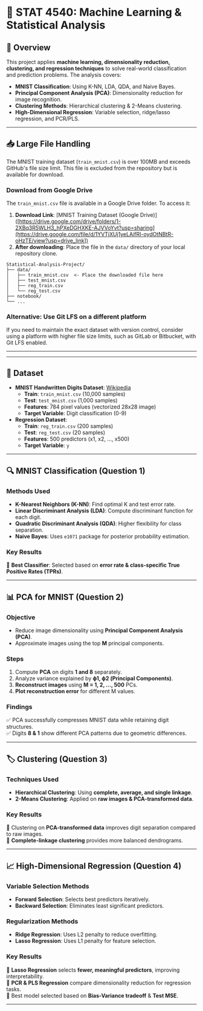 # 🧮 STAT 4540: Machine Learning & Statistical Analysis

## 📌 Overview
This project applies **machine learning, dimensionality reduction, clustering, and regression techniques** to solve real-world classification and prediction problems. The analysis covers:
- **MNIST Classification**: Using K-NN, LDA, QDA, and Naive Bayes.
- **Principal Component Analysis (PCA)**: Dimensionality reduction for image recognition.
- **Clustering Methods**: Hierarchical clustering & 2-Means clustering.
- **High-Dimensional Regression**: Variable selection, ridge/lasso regression, and PCR/PLS.

---

## 📥 Large File Handling
The MNIST training dataset (`train_mnist.csv`) is over 100MB and exceeds GitHub's file size limit. This file is excluded from the repository but is available for download.

### Download from Google Drive
The `train_mnist.csv` file is available in a Google Drive folder. To access it:

1. **Download Link**: [MNIST Training Dataset (Google Drive)]([https://drive.google.com/drive/folders/1-2XBq3R5WLH3_hPXeDGHXKE-AJVVoYvt?usp=sharing](https://drive.google.com/file/d/1YVTjXUj1yeLAifRI-oydOtNBtR-oHzTE/view?usp=drive_link])
2. **After downloading**: Place the file in the `data/` directory of your local repository clone.

```
Statistical-Analysis-Project/
├── data/
│   ├── train_mnist.csv  <- Place the downloaded file here
│   ├── test_mnist.csv
│   ├── reg_train.csv
│   └── reg_test.csv
├── notebook/
└── ...
```

### Alternative: Use Git LFS on a different platform
If you need to maintain the exact dataset with version control, consider using a platform with higher file size limits, such as GitLab or Bitbucket, with Git LFS enabled.

---

---

## 📜 Dataset
- **MNIST Handwritten Digits Dataset**: [Wikipedia](https://en.wikipedia.org/wiki/MNIST_database)
  - **Train**: `train_mnist.csv` (10,000 samples)
  - **Test**: `test_mnist.csv` (1,000 samples)
  - **Features**: 784 pixel values (vectorized 28x28 image)
  - **Target Variable**: Digit classification (0-9)
- **Regression Dataset**:
  - **Train**: `reg_train.csv` (200 samples)
  - **Test**: `reg_test.csv` (20 samples)
  - **Features**: 500 predictors (x1, x2, ..., x500)
  - **Target Variable**: `y`

---

## 🔍 MNIST Classification (Question 1)
### **Methods Used**
- **K-Nearest Neighbors (K-NN)**: Find optimal K and test error rate.
- **Linear Discriminant Analysis (LDA)**: Compute discriminant function for each digit.
- **Quadratic Discriminant Analysis (QDA)**: Higher flexibility for class separation.
- **Naive Bayes**: Uses `e1071` package for posterior probability estimation.

### **Key Results**
📌 **Best Classifier**: Selected based on **error rate & class-specific True Positive Rates (TPRs)**.

---

## 📊 PCA for MNIST (Question 2)
### **Objective**
- Reduce image dimensionality using **Principal Component Analysis (PCA)**.
- Approximate images using the top **M** principal components.

### **Steps**
1. Compute **PCA** on digits **1 and 8** separately.
2. Analyze variance explained by **ϕ1, ϕ2 (Principal Components)**.
3. **Reconstruct images** using **M = 1, 2, ..., 500** PCs.
4. **Plot reconstruction error** for different M values.

### **Findings**
✅ PCA successfully compresses MNIST data while retaining digit structures.  
✅ Digits **8 & 1** show different PCA patterns due to geometric differences.

---

## 🏷️ Clustering (Question 3)
### **Techniques Used**
- **Hierarchical Clustering**: Using **complete, average, and single linkage**.
- **2-Means Clustering**: Applied on **raw images & PCA-transformed data**.

### **Key Results**
📌 Clustering on **PCA-transformed data** improves digit separation compared to raw images.  
📌 **Complete-linkage clustering** provides more balanced dendrograms.

---

## 📈 High-Dimensional Regression (Question 4)
### **Variable Selection Methods**
- **Forward Selection**: Selects best predictors iteratively.
- **Backward Selection**: Eliminates least significant predictors.

### **Regularization Methods**
- **Ridge Regression**: Uses L2 penalty to reduce overfitting.
- **Lasso Regression**: Uses L1 penalty for feature selection.

### **Key Results**
📌 **Lasso Regression** selects **fewer, meaningful predictors**, improving interpretability.  
📌 **PCR & PLS Regression** compare dimensionality reduction for regression tasks.  
📌 Best model selected based on **Bias-Variance tradeoff** & **Test MSE**.

---
